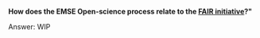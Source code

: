 **How does the EMSE Open-science process relate to the [FAIR initiative](https://www.go-fair.org/)?"**

Answer: WIP
